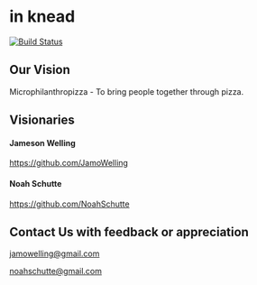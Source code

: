 # in knead
[![Build Status](https://travis-ci.org/noahschutte/in_knead.png)](https://travis-ci.org/noahschutte/in_knead)

## Our Vision
Microphilanthropizza - To bring people together through pizza.

## Visionaries

#### Jameson Welling
https://github.com/JamoWelling

#### Noah Schutte
https://github.com/NoahSchutte

## Contact Us with feedback or appreciation
jamowelling@gmail.com

noahschutte@gmail.com
